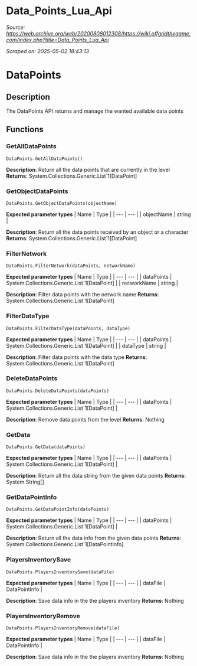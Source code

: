 # Data_Points_Lua_Api

*Source: https://web.archive.org/web/20200808012308/https://wiki.offgridthegame.com/index.php?title=Data_Points_Lua_Api*

*Scraped on: 2025-05-02 18:43:13*

# DataPoints
## Description
The DataPoints API returns and manage the wanted available data points
## Functions
### GetAllDataPoints
```
DataPoints.GetAllDataPoints()
```


**Description**: Return all the data points that are currently in the level
**Returns**: System.Collections.Generic.List`1[DataPoint]
### GetObjectDataPoints
```
DataPoints.GetObjectDataPoints(objectName)
```
**Expected parameter types**
| Name | Type |
| --- | --- |
| objectName | string |


**Description**: Return all the data points received by an object or a character
**Returns**: System.Collections.Generic.List`1[DataPoint]
### FilterNetwork
```
DataPoints.FilterNetwork(dataPoints, networkName)
```
**Expected parameter types**
| Name | Type |
| --- | --- |
| dataPoints | System.Collections.Generic.List`1[DataPoint] |
| networkName | string |


**Description**: Filter data points with the network name
**Returns**: System.Collections.Generic.List`1[DataPoint]
### FilterDataType
```
DataPoints.FilterDataType(dataPoints, dataType)
```
**Expected parameter types**
| Name | Type |
| --- | --- |
| dataPoints | System.Collections.Generic.List`1[DataPoint] |
| dataType | string |

**Description**: Filter data points with the data type
**Returns**: System.Collections.Generic.List`1[DataPoint]
### DeleteDataPoints
```
DataPoints.DeleteDataPoints(dataPoints)
```
**Expected parameter types**
| Name | Type |
| --- | --- |
| dataPoints | System.Collections.Generic.List`1[DataPoint] |

**Description**: Remove data points from the level
**Returns**: Nothing
### GetData
```
DataPoints.GetData(dataPoints)
```
**Expected parameter types**
| Name | Type |
| --- | --- |
| dataPoints | System.Collections.Generic.List`1[DataPoint] |

**Description**: Return all the data string from the given data points
**Returns**: System.String[]
### GetDataPointInfo
```
DataPoints.GetDataPointInfo(dataPoints)
```
**Expected parameter types**
| Name | Type |
| --- | --- |
| dataPoints | System.Collections.Generic.List`1[DataPoint] |

**Description**: Return all the data info from the given data points
**Returns**: System.Collections.Generic.List`1[DataPointInfo]
### PlayersInventorySave
```
DataPoints.PlayersInventorySave(dataFile)
```
**Expected parameter types**
| Name | Type |
| --- | --- |
| dataFile | DataPointInfo |

**Description**: Save data info in the the players inventory
**Returns**: Nothing
### PlayersInventoryRemove
```
DataPoints.PlayersInventoryRemove(dataFile)
```
**Expected parameter types**
| Name | Type |
| --- | --- |
| dataFile | DataPointInfo |

**Description**: Save data info in the the players inventory
**Returns**: Nothing
